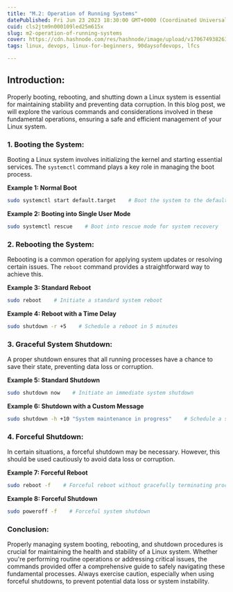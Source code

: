 ```yaml
---
title: "M.2: Operation of Running Systems"
datePublished: Fri Jun 23 2023 18:30:00 GMT+0000 (Coordinated Universal Time)
cuid: cls2jtm9n000109led25m615x
slug: m2-operation-of-running-systems
cover: https://cdn.hashnode.com/res/hashnode/image/upload/v1706749382639/42fd3d66-120f-436a-b33d-e5e399daa373.png
tags: linux, devops, linux-for-beginners, 90daysofdevops, lfcs

---
```


## Introduction:

Properly booting, rebooting, and shutting down a Linux system is essential for maintaining stability and preventing data corruption. In this blog post, we will explore the various commands and considerations involved in these fundamental operations, ensuring a safe and efficient management of your Linux system.

### 1\. Booting the System:

Booting a Linux system involves initializing the kernel and starting essential services. The `systemctl` command plays a key role in managing the boot process.

**Example 1: Normal Boot**

```bash
sudo systemctl start default.target    # Boot the system to the default target
```

**Example 2: Booting into Single User Mode**

```bash
sudo systemctl rescue    # Boot into rescue mode for system recovery
```

### 2\. Rebooting the System:

Rebooting is a common operation for applying system updates or resolving certain issues. The `reboot` command provides a straightforward way to achieve this.

**Example 3: Standard Reboot**

```bash
sudo reboot    # Initiate a standard system reboot
```

**Example 4: Reboot with a Time Delay**

```bash
sudo shutdown -r +5    # Schedule a reboot in 5 minutes
```

### 3\. Graceful System Shutdown:

A proper shutdown ensures that all running processes have a chance to save their state, preventing data loss or corruption.

**Example 5: Standard Shutdown**

```bash
sudo shutdown now    # Initiate an immediate system shutdown
```

**Example 6: Shutdown with a Custom Message**

```bash
sudo shutdown -h +10 "System maintenance in progress"    # Schedule a shutdown in 10 minutes with a custom message
```

### 4\. Forceful Shutdown:

In certain situations, a forceful shutdown may be necessary. However, this should be used cautiously to avoid data loss or corruption.

**Example 7: Forceful Reboot**

```bash
sudo reboot -f    # Forceful reboot without gracefully terminating processes
```

**Example 8: Forceful Shutdown**

```bash
sudo poweroff -f    # Forceful system shutdown
```

### Conclusion:

Properly managing system booting, rebooting, and shutdown procedures is crucial for maintaining the health and stability of a Linux system. Whether you're performing routine operations or addressing critical issues, the commands provided offer a comprehensive guide to safely navigating these fundamental processes. Always exercise caution, especially when using forceful shutdowns, to prevent potential data loss or system instability.